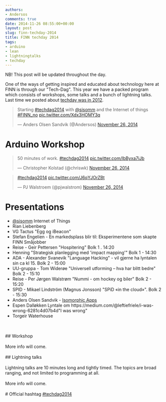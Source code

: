 ```yaml
---
authors:
- Andersos
comments: true
date: 2014-11-26 08:55:00+00:00
layout: post
slug: finn-techday-2014
title: FINN techday 2014
tags:
- arduino
- lean
- lightningtalks
- techday
---
```


NB! This post will be updated throughout the day.

One of the ways of getting inspired and educated about technology here at FINN is through our "Tech-Dag".
This year we have a packed program which consists of workshops, some talks and a bunch of lightning talks.
Last time we posted about <a href="http://tech.finn.no/2012/06/12/technology-day-2012/">techday was in 2012</a>.

<blockquote class="twitter-tweet" data-cards="hidden" lang="en"><p>Starting <a href="https://twitter.com/hashtag/techdag2014?src=hash">#techdag2014</a> with <a href="https://twitter.com/sisomm">@sisomm</a> and the Internet of things <a href="https://twitter.com/hashtag/FINN_no?src=hash">#FINN_no</a> <a href="http://t.co/Xdx3HOMY3q">pic.twitter.com/Xdx3HOMY3q</a></p>&mdash; Anders Olsen Sandvik (@Andersos) <a href="https://twitter.com/Andersos/status/537540778328072193">November 26, 2014</a></blockquote>

# Arduino Workshop

<blockquote class="twitter-tweet" lang="en"><p>50 minutes of work. <a href="https://twitter.com/hashtag/techdag2014?src=hash">#techdag2014</a> <a href="http://t.co/lbByxa7iJb">pic.twitter.com/lbByxa7iJb</a></p>&mdash; Christopher Kolstad (@chriswk) <a href="https://twitter.com/chriswk/status/537559324982509568">November 26, 2014</a></blockquote>

<blockquote class="twitter-tweet" lang="en"><p><a href="https://twitter.com/hashtag/techdag2014?src=hash">#techdag2014</a> <a href="http://t.co/J6qYJOrZBt">pic.twitter.com/J6qYJOrZBt</a></p>&mdash; PJ Walstroem (@pjwalstrom) <a href="https://twitter.com/pjwalstrom/status/537551518179024896">November 26, 2014</a></blockquote>

# Presentations

<ul>
<li><a href="https://twitter.com/sisomm">@sisomm</a> Internet of Things</li>
<li>Rian Liebenberg</li>
<li>VG Tactus	"Egg og iBeacon"</li>
<li>Stefan Engelien - En markedsplass blir til: Eksperimentene som skapte FINN Småjobber</li>
<li>Reise - Geir Pettersen	<tema>"Hospitering"	Bolk 1 . 14:20</li>
<li>Henning	"Strategisk planlegging med 'impact mapping'"	Bolk 1 - 14:30</li>
<li>ADA - Alexander Svanevik	"Language Hacking" - vil gjerne ha lyntalen sin ca kl 15.	Bolk 2 - 15:00</li>
<li>UU-gruppa - Tom Widerøe	"Universell utforming – hva har blitt bedre" Bolk 2 - 15:10</li>
<li>Reise - Per Jørgen Walstrøm	"Nummi - om hockey og biler"	Bolk 2 - 15:20</li>
<li>SPID - Mikael Lindström (Magnus Jonsson) "SPiD «in the cloud»". Bolk 2 - 15:30</li>
<li>Anders Olsen Sandvik - <a href="http://www.slideshare.net/AndersOlsenSandvik/isomorphic-apps">Isomorphic Apps</a></li>
<li>Espen Dalløkken	Lyntale om https://medium.com/@leftiefriele/i-was-wrong-6281c4d07b4d"I was wrong"</li>
<li>Torgeir Waterhouse</li>
</ul>
<br><br>
## Workshop
<br><br>
More info will come.
<br><br>
## Lightning talks
<br><br>
Lightning talks are 10 minutes long and tightly timed.  
The topics are broad ranging, and not limited to programming at all.
<br><br>
More info will come.
<br><br>
# Official hashtag <a href="https://twitter.com/search?f=realtime&q=%23techdag2014&src=typd">#techdag2014</a>
